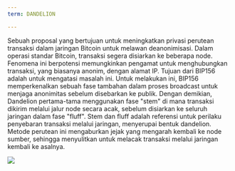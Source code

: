 ```yaml
---
term: DANDELION

---
```

Sebuah proposal yang bertujuan untuk meningkatkan privasi perutean transaksi dalam jaringan Bitcoin untuk melawan deanonimisasi. Dalam operasi standar Bitcoin, transaksi segera disiarkan ke beberapa node. Fenomena ini berpotensi memungkinkan pengamat untuk menghubungkan transaksi, yang biasanya anonim, dengan alamat IP. Tujuan dari BIP156 adalah untuk mengatasi masalah ini. Untuk melakukan ini, BIP156 memperkenalkan sebuah fase tambahan dalam proses broadcast untuk menjaga anonimitas sebelum disebarkan ke publik. Dengan demikian, Dandelion pertama-tama menggunakan fase "stem" di mana transaksi dikirim melalui jalur node secara acak, sebelum disiarkan ke seluruh jaringan dalam fase "fluff". Stem dan fluff adalah referensi untuk perilaku penyebaran transaksi melalui jaringan, menyerupai bentuk dandelion. Metode perutean ini mengaburkan jejak yang mengarah kembali ke node sumber, sehingga menyulitkan untuk melacak transaksi melalui jaringan kembali ke asalnya.

![](../../dictionnaire/assets/36.webp)